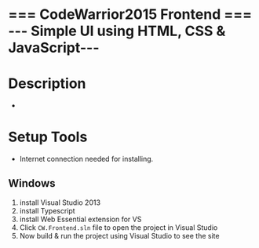#

=== CodeWarrior2015 Frontend ===
--- Simple UI using HTML, CSS & JavaScript---
=========================

Description
===========

 * 

Setup Tools
===========

 * Internet connection needed for installing.


Windows
-------

 1. install Visual Studio 2013
 2. install Typescript
 3. install  Web Essential extension for VS 
 4. Click  ```CW.Frontend.sln``` file to open the project in Visual Studio
 6. Now build & run the project using Visual Studio to see the site  

